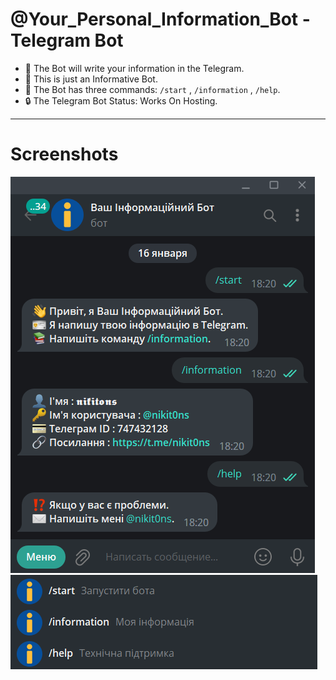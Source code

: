 # @Your_Personal_Information_Bot - Telegram Bot

- :pencil: The Bot will write your information in the Telegram.
- :pushpin: This is just an Informative Bot.
- :open_file_folder: The Bot has three commands: `/start` , `/information` , `/help`.
- :lock: The Telegram Bot Status: Works On Hosting.

---

# Screenshots
 
 ![Your_Personal_Information_Bot_Start](https://github.com/nikit0ns/Your_Personal_Information_Bot/blob/master/Screenshots/Your_Personal_Information_Bot_Start.png)
 ![Your_Personal_Information_Bot_Commands](https://github.com/nikit0ns/Your_Personal_Information_Bot/blob/master/Screenshots/Your_Personal_Information_Bot_Commands.png)
